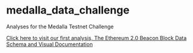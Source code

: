 # medalla_data_challenge
Analyses for the Medalla Testnet Challenge

[Click here to visit our first analysis, The Ethereum 2.0 Beacon Block Data Schema and Visual Documentation](/a001/the_ethereum_2_beacon_block_data_schema_and_visual_documentation.md)
